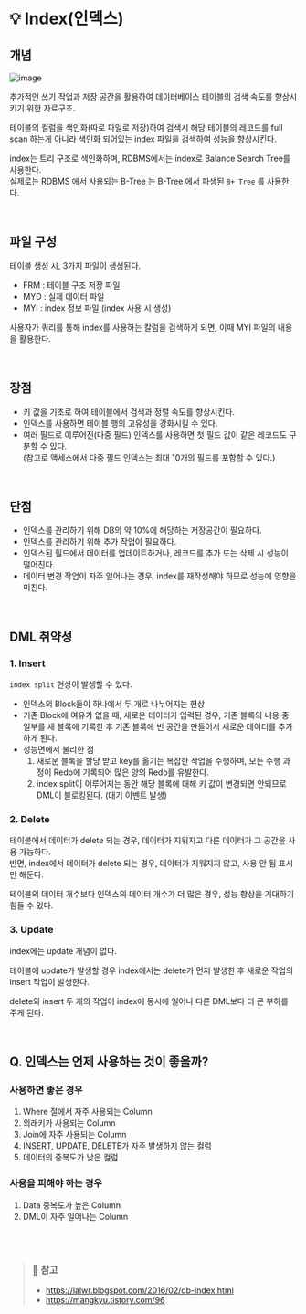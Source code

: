 # 💡 Index(인덱스)

## 개념

![image](https://user-images.githubusercontent.com/75151848/192077361-93afa6aa-c523-4a37-ae8c-e43e24cc70ea.png)

추가적인 쓰기 작업과 저장 공간을 활용하여 데이터베이스 테이블의 검색 속도를 향상시키기 위한 자료구조.

테이블의 컬럼을 색인화(따로 파일로 저장)하여 검색시 해당 테이블의 레코드를 full scan 하는게 아니라 색인화 되어있는 index 파일을 검색하여 성능을 향상시킨다.

index는 트리 구조로 색인화하며, RDBMS에서는 index로 Balance Search Tree를 사용한다. <br/>
실제로는 RDBMS 에서 사용되는 B-Tree 는 B-Tree 에서 파생된 `B+ Tree` 를 사용한다.

<br/>

## 파일 구성

테이블 생성 시, 3가지 파일이 생성된다.

- FRM : 테이블 구조 저장 파일
- MYD : 실제 데이터 파일
- MYI : index 정보 파일 (index 사용 시 생성)

사용자가 쿼리를 통해 index를 사용하는 칼럼을 검색하게 되면, 이때 MYI 파일의 내용을 활용한다.

<br/>

## 장점

- 키 값을 기초로 하여 테이블에서 검색과 정렬 속도를 향상시킨다.
- 인덱스를 사용하면 테이블 행의 고유성을 강화시킬 수 있다.
- 여러 필드로 이루어진(다중 필드) 인덱스를 사용하면 첫 필드 값이 같은 레코드도 구분할 수 있다. <br/>
  (참고로 액세스에서 다중 필드 인덱스는 최대 10개의 필드를 포함할 수 있다.)
  
<br/>

## 단점

- 인덱스를 관리하기 위해 DB의 약 10%에 해당하는 저장공간이 필요하다.
- 인덱스를 관리하기 위해 추가 작업이 필요하다.
- 인덱스된 필드에서 데이터를 업데이트하거나, 레코드를 추가 또는 삭제 시 성능이 떨어진다.
- 데이터 변경 작업이 자주 일어나는 경우, index를 재작성해야 하므로 성능에 영향을 미친다.

<br/>

## DML 취약성

### 1. Insert

`index split` 현상이 발생할 수 있다. 
- 인덱스의 Block들이 하나에서 두 개로 나누어지는 현상
- 기존 Block에 여유가 없을 때, 새로운 데이터가 입력된 경우, 기존 블록의 내용 중 일부를 새 블록에 기록한 후 기존 블록에 빈 공간을 만들어서 새로운 데이터를 추가하게 된다.
- 성능면에서 불리한 점
  1. 새로운 블록을 할당 받고 key를 옮기는 복잡한 작업을 수행하며, 모든 수행 과정이 Redo에 기록되어 많은 양의 Redo를 유발한다.
  2. index split이 이루어지는 동안 해당 블록에 대해 키 값이 변경되면 안되므로 DML이 블로킹된다. (대기 이벤트 발생)

### 2. Delete

테이블에서 데이터가 delete 되는 경우, 데이터가 지워지고 다른 데이터가 그 공간을 사용 가능하다. <br/>
반면, index에서 데이터가 delete 되는 경우, 데이터가 지워지지 않고, 사용 안 됨 표시만 해둔다.

테이블의 데이터 개수보다 인덱스의 데이터 개수가 더 많은 경우, 성능 향상을 기대하기 힘들 수 있다.

### 3. Update

index에는 update 개념이 없다.

테이블에 update가 발생할 경우 index에서는 delete가 먼저 발생한 후 새로운 작업의 insert 작업이 발생한다. 

delete와 insert 두 개의 작업이 index에 동시에 일어나 다른 DML보다 더 큰 부하를 주게 된다.

<br/>

## Q. 인덱스는 언제 사용하는 것이 좋을까?

### 사용하면 좋은 경우

1. Where 절에서 자주 사용되는 Column
2. 외래키가 사용되는 Column
3. Join에 자주 사용되는 Column
4. INSERT, UPDATE, DELETE가 자주 발생하지 않는 컬럼
5. 데이터의 중복도가 낮은 컬럼

### 사용을 피해야 하는 경우

1. Data 중복도가 높은 Column
2. DML이 자주 일어나는 Column

<br/><br/>

> ### 🔖 참고
> - https://lalwr.blogspot.com/2016/02/db-index.html
> - https://mangkyu.tistory.com/96

